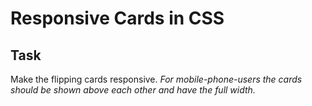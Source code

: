 # Responsive Cards in CSS
## Task 
Make the flipping cards responsive.
*For mobile-phone-users the cards should be shown above each other and have the full width.*

